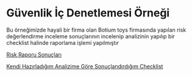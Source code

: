 # Güvenlik İç Denetlemesi Örneği

Bu örneğimizde hayali bir firma olan Botium toys firmasında yapılan risk değerlendirme inceleme sonuçlarının incelenip analizinin yapılıp bir checklist halinde raporlama işlemi yapılmıştır <br>

[Risk Raporu Sonuçları](https://github.com/Bedirhankucukal/GuvenlikDenetimiOrnegi/blob/main/Botium%20Toys%20Kapsam%2C%20hedefler%20ve%20risk%20değerlendirme%20raporu.pdf)

[Kendi Hazırladığım Analizime Göre Sonuçlandırdığım Checklist](https://github.com/Bedirhankucukal/GuvenlikDenetimiOrnegi/blob/main/Controls%20and%20compliance%20checklist.pdf)

